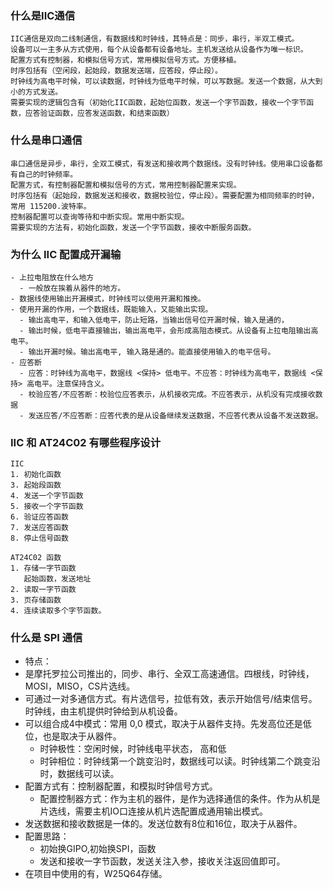 ### 什么是IIC通信
```
IIC通信是双向二线制通信，有数据线和时钟线，其特点是：同步，串行，半双工模式。
设备可以一主多从方式使用，每个从设备都有设备地址。主机发送给从设备作为唯一标识。
配置方式有控制器，和模拟信号方式，常用模拟信号方式。方便移植。
时序包括有（空闲段，起始段，数据发送端，应答段，停止段）。
时钟线为高电平时候，可以读数据，时钟线为低电平时候，可以写数据。发送一个数据，从大到小的方式发送。
需要实现的逻辑包含有（初始化IIC函数，起始位函数，发送一个字节函数，接收一个字节函数，应答验证函数，应答发送函数，和结束函数）
```


### 什么是串口通信
```
串口通信是异步，串行，全双工模式，有发送和接收两个数据线。没有时钟线。使用串口设备都有自己的时钟频率。
配置方式，有控制器配置和模拟信号的方式，常用控制器配置来实现。
时序包括有（起始段，数据发送和接收，数据校验位，停止段）。需要配置为相同频率的时钟，常用 115200.波特率。
控制器配置可以查询等待和中断实现。常用中断实现。
需要实现的方法有，初始化函数，发送一个字节函数，接收中断服务函数。
```


### 为什么 IIC 配置成开漏输
```
- 上拉电阻放在什么地方
  - 一般放在挨着从器件的地方。
- 数据线使用输出开漏模式，时钟线可以使用开漏和推挽。
- 使用开漏的作用，一个数据线，既能输入，又能输出实现。
  - 输出高电平，和输入低电平，防止短路，当输出信号位开漏时候，输入是通的，
  - 输出时候，低电平直接输出，输出高电平，会形成高阻态模式。从设备有上拉电阻输出高电平。
  - 输出开漏时候。输出高电平, 输入路是通的。能直接使用输入的电平信号。
- 应答断
  - 应答：时钟线为高电平，数据线 <保持> 低电平。不应答：时钟线为高电平，数据线 <保持> 高电平。注意保持含义。
  - 校验应答/不应答断：校验位应答表示，从机接收完成。不应答表示，从机没有完成接收数据
  - 发送应答/不应答断：应答代表的是从设备继续发送数据，不应答代表从设备不发送数据。
```

### IIC 和 AT24C02 有哪些程序设计
```
IIC
1. 初始化函数
3. 起始段函数
4. 发送一个字节函数
5. 接收一个字节函数
6. 验证应答函数
7. 发送应答函数
8. 停止信号函数

AT24C02 函数
1. 存储一字节函数
   起始函数，发送地址
2. 读取一字节函数
3. 页存储函数
4. 连续读取多个字节函数。
```


### 什么是 SPI 通信
- 特点：
- 是摩托罗拉公司推出的，同步、串行、全双工高速通信。四根线，时钟线，MOSI，MISO，CS片选线。
- 可通过一对多通信方式。有片选信号，拉低有效，表示开始信号/结束信号。时钟线，由主机提供时钟给到从机设备。
- 可以组合成4中模式：常用 0,0 模式，取决于从器件支持。先发高位还是低位，也是取决于从器件。
  - 时钟极性：空闲时候，时钟线电平状态， 高和低
  - 时钟相位：时钟线第一个跳变沿时，数据线可以读。时钟线第二个跳变沿时，数据线可以读。
- 配置方式有：控制器配置，和模拟时钟信号方式。
  - 配置控制器方式：作为主机的器件，是作为选择通信的条件。作为从机是片选线，需要主机IO口连接从机片选配置成通用输出模式。
- 发送数据和接收数据是一体的。发送位数有8位和16位，取决于从器件。
- 配置思路：
  - 初始换GIPO,初始换SPI，函数
  - 发送和接收一字节函数，发送关注入参，接收关注返回值即可。
- 在项目中使用的有，W25Q64存储。